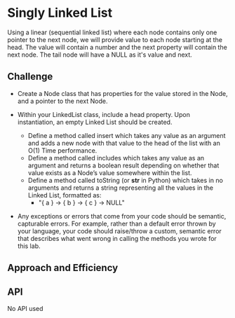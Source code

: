 # Singly Linked List

Using a linear (sequential linked list) where each node contains only one pointer to the next node, we will provide value to each node starting at the head. The value will contain a number and the next property will contain the next node. The tail node will have a NULL as it's value and next.

## Challenge

- Create a Node class that has properties for the value stored in the Node, and a pointer to the next Node.
- Within your LinkedList class, include a head property. Upon instantiation, an empty Linked List should be created.

  - Define a method called insert which takes any value as an argument and adds a new node with that value to the head of the list with an O(1) Time performance.
  - Define a method called includes which takes any value as an argument and returns a boolean result depending on whether that value exists as a Node’s value somewhere within the list.
  - Define a method called toString (or **str** in Python) which takes in no arguments and returns a string representing all the values in the Linked List, formatted as:
    - "{ a } -> { b } -> { c } -> NULL"

- Any exceptions or errors that come from your code should be semantic, capturable errors. For example, rather than a default error thrown by your language, your code should raise/throw a custom, semantic error that describes what went wrong in calling the methods you wrote for this lab.

## Approach and Efficiency

## API

No API used
